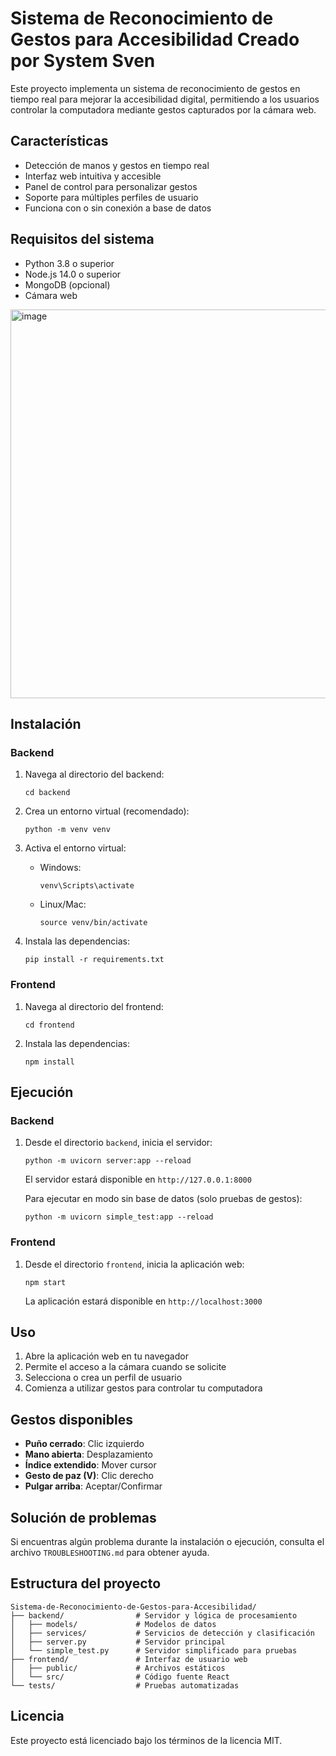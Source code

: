 # Sistema de Reconocimiento de Gestos para Accesibilidad Creado por System Sven

Este proyecto implementa un sistema de reconocimiento de gestos en tiempo real para mejorar la accesibilidad digital, permitiendo a los usuarios controlar la computadora mediante gestos capturados por la cámara web.

## Características

- Detección de manos y gestos en tiempo real
- Interfaz web intuitiva y accesible
- Panel de control para personalizar gestos
- Soporte para múltiples perfiles de usuario
- Funciona con o sin conexión a base de datos

## Requisitos del sistema

- Python 3.8 o superior
- Node.js 14.0 o superior
- MongoDB (opcional)
- Cámara web
<img width="1144" height="622" alt="image" src="https://github.com/user-attachments/assets/c9ec0cb7-b94c-431f-88dd-7cbc4a6ef458" />


## Instalación

### Backend

1. Navega al directorio del backend:
   ```
   cd backend
   ```

2. Crea un entorno virtual (recomendado):
   ```
   python -m venv venv
   ```

3. Activa el entorno virtual:
   - Windows:
     ```
     venv\Scripts\activate
     ```
   - Linux/Mac:
     ```
     source venv/bin/activate
     ```

4. Instala las dependencias:
   ```
   pip install -r requirements.txt
   ```

### Frontend

1. Navega al directorio del frontend:
   ```
   cd frontend
   ```

2. Instala las dependencias:
   ```
   npm install
   ```

## Ejecución

### Backend

1. Desde el directorio `backend`, inicia el servidor:
   ```
   python -m uvicorn server:app --reload
   ```

   El servidor estará disponible en `http://127.0.0.1:8000`

   Para ejecutar en modo sin base de datos (solo pruebas de gestos):
   ```
   python -m uvicorn simple_test:app --reload
   ```

### Frontend

1. Desde el directorio `frontend`, inicia la aplicación web:
   ```
   npm start
   ```

   La aplicación estará disponible en `http://localhost:3000`

## Uso

1. Abre la aplicación web en tu navegador
2. Permite el acceso a la cámara cuando se solicite
3. Selecciona o crea un perfil de usuario
4. Comienza a utilizar gestos para controlar tu computadora

## Gestos disponibles

- **Puño cerrado**: Clic izquierdo
- **Mano abierta**: Desplazamiento
- **Índice extendido**: Mover cursor
- **Gesto de paz (V)**: Clic derecho
- **Pulgar arriba**: Aceptar/Confirmar

## Solución de problemas

Si encuentras algún problema durante la instalación o ejecución, consulta el archivo `TROUBLESHOOTING.md` para obtener ayuda.

## Estructura del proyecto

```
Sistema-de-Reconocimiento-de-Gestos-para-Accesibilidad/
├── backend/                # Servidor y lógica de procesamiento
│   ├── models/             # Modelos de datos
│   ├── services/           # Servicios de detección y clasificación
│   ├── server.py           # Servidor principal
│   └── simple_test.py      # Servidor simplificado para pruebas
├── frontend/               # Interfaz de usuario web
│   ├── public/             # Archivos estáticos
│   └── src/                # Código fuente React
└── tests/                  # Pruebas automatizadas
```

## Licencia

Este proyecto está licenciado bajo los términos de la licencia MIT.
